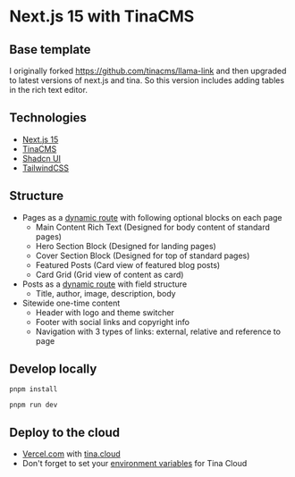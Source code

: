 # Next.js 15 with TinaCMS

## Base template
I originally forked https://github.com/tinacms/llama-link and then upgraded to latest versions of next.js and tina. So this version includes adding tables in the rich text editor. 

## Technologies

- [Next.js 15](https://nextjs.org/docs)
- [TinaCMS](https://tina.io/)
- [Shadcn UI](https://ui.shadcn.com/)
- [TailwindCSS](https://tailwindcss.com/)

## Structure

- Pages as a [dynamic route](https://nextjs.org/docs/app/building-your-application/routing/dynamic-routes) with following optional blocks on each page
  - Main Content Rich Text (Designed for body content of standard pages)
  - Hero Section Block (Designed for landing pages)
  - Cover Section Block (Designed for top of standard pages)
  - Featured Posts (Card view of featured blog posts)
  - Card Grid (Grid view of content as card)
- Posts as a [dynamic route](https://nextjs.org/docs/app/building-your-application/routing/dynamic-routes) with field structure
  - Title, author, image, description, body
- Sitewide one-time content
  - Header with logo and theme switcher
  - Footer with social links and copyright info
  - Navigation with 3 types of links: external, relative and reference to page

## Develop locally

```
pnpm install
```

```
pnpm run dev
```

## Deploy to the cloud

- [Vercel.com](https://vercel.com/) with [tina.cloud](https://tina.io/docs/tina-cloud/overview)
- Don't forget to set your [environment variables](https://tina.io/docs/tina-cloud/deployment-options/vercel) for Tina Cloud
